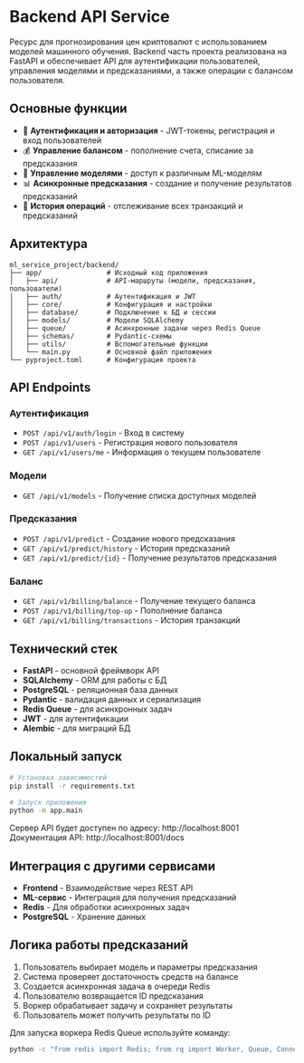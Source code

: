 # Backend API Service

Ресурс для прогнозирования цен криптовалют с использованием моделей машинного обучения. Backend часть проекта реализована на FastAPI и обеспечивает API для аутентификации пользователей, управления моделями и предсказаниями, а также операции с балансом пользователя.

## Основные функции

- 🔐 **Аутентификация и авторизация** - JWT-токены, регистрация и вход пользователей
- 💰 **Управление балансом** - пополнение счета, списание за предсказания
- 🧠 **Управление моделями** - доступ к различным ML-моделям
- 📊 **Асинхронные предсказания** - создание и получение результатов предсказаний
- 📜 **История операций** - отслеживание всех транзакций и предсказаний

## Архитектура

```
ml_service_project/backend/
├── app/                # Исходный код приложения
│   ├── api/            # API-маршруты (модели, предсказания, пользователи)
│   ├── auth/           # Аутентификация и JWT
│   ├── core/           # Конфигурация и настройки
│   ├── database/       # Подключение к БД и сессии
│   ├── models/         # Модели SQLAlchemy
│   ├── queue/          # Асинхронные задачи через Redis Queue
│   ├── schemas/        # Pydantic-схемы
│   ├── utils/          # Вспомогательные функции
│   └── main.py         # Основной файл приложения
└── pyproject.toml      # Конфигурация проекта
```

## API Endpoints

### Аутентификация
- `POST /api/v1/auth/login` - Вход в систему
- `POST /api/v1/users` - Регистрация нового пользователя
- `GET /api/v1/users/me` - Информация о текущем пользователе

### Модели
- `GET /api/v1/models` - Получение списка доступных моделей

### Предсказания
- `POST /api/v1/predict` - Создание нового предсказания
- `GET /api/v1/predict/history` - История предсказаний
- `GET /api/v1/predict/{id}` - Получение результатов предсказания

### Баланс
- `GET /api/v1/billing/balance` - Получение текущего баланса
- `POST /api/v1/billing/top-up` - Пополнение баланса
- `GET /api/v1/billing/transactions` - История транзакций

## Технический стек

- **FastAPI** - основной фреймворк API
- **SQLAlchemy** - ORM для работы с БД
- **PostgreSQL** - реляционная база данных
- **Pydantic** - валидация данных и сериализация
- **Redis Queue** - для асинхронных задач
- **JWT** - для аутентификации
- **Alembic** - для миграций БД

## Локальный запуск

```bash
# Установка зависимостей
pip install -r requirements.txt

# Запуск приложения
python -m app.main
```

Сервер API будет доступен по адресу: http://localhost:8001
Документация API: http://localhost:8001/docs

## Интеграция с другими сервисами

- **Frontend** - Взаимодействие через REST API
- **ML-сервис** - Интеграция для получения предсказаний
- **Redis** - Для обработки асинхронных задач
- **PostgreSQL** - Хранение данных

## Логика работы предсказаний

1. Пользователь выбирает модель и параметры предсказания
2. Система проверяет достаточность средств на балансе
3. Создается асинхронная задача в очереди Redis
4. Пользователю возвращается ID предсказания
5. Воркер обрабатывает задачу и сохраняет результаты
6. Пользователь может получить результаты по ID

Для запуска воркера Redis Queue используйте команду:
```bash
python -c "from redis import Redis; from rq import Worker, Queue, Connection; with Connection(Redis.from_url('redis://localhost:6379/0')): worker = Worker(['predict_queue']); worker.work()"
```
